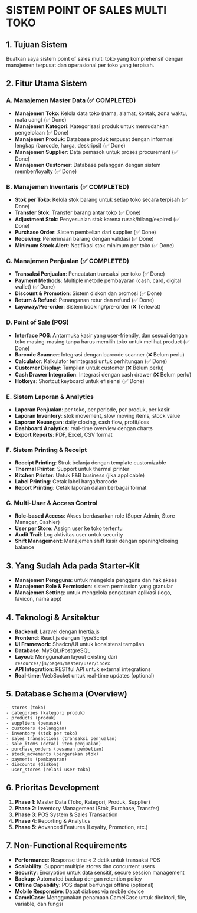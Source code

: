 # SISTEM POINT OF SALES MULTI TOKO

## 1. Tujuan Sistem
Buatkan saya sistem point of sales multi toko yang komprehensif dengan manajemen terpusat dan operasional per toko yang terpisah.

## 2. Fitur Utama Sistem

### A. Manajemen Master Data (✅ COMPLETED)
- **Manajemen Toko**: Kelola data toko (nama, alamat, kontak, zona waktu, mata uang) (✅ Done)
- **Manajemen Kategori**: Kategorisasi produk untuk memudahkan pengelolaan (✅ Done)
- **Manajemen Produk**: Database produk terpusat dengan informasi lengkap (barcode, harga, deskripsi) (✅ Done)
- **Manajemen Supplier**: Data pemasok untuk proses procurement (✅ Done)
- **Manajemen Customer**: Database pelanggan dengan sistem member/loyalty (✅ Done)

### B. Manajemen Inventaris (✅ COMPLETED)
- **Stok per Toko**: Kelola stok barang untuk setiap toko secara terpisah (✅ Done)
- **Transfer Stok**: Transfer barang antar toko (✅ Done)
- **Adjustment Stok**: Penyesuaian stok karena rusak/hilang/expired (✅ Done)
- **Purchase Order**: Sistem pembelian dari supplier (✅ Done)
- **Receiving**: Penerimaan barang dengan validasi (✅ Done)
- **Minimum Stock Alert**: Notifikasi stok minimum per toko (✅ Done)

### C. Manajemen Penjualan (✅ COMPLETED)
- **Transaksi Penjualan**: Pencatatan transaksi per toko (✅ Done)
- **Payment Methods**: Multiple metode pembayaran (cash, card, digital wallet) (✅ Done)
- **Discount & Promotion**: Sistem diskon dan promosi (✅ Done)
- **Return & Refund**: Penanganan retur dan refund (✅ Done)
- **Layaway/Pre-order**: Sistem booking/pre-order (❌ Terlewat)

### D. Point of Sale (POS)
- **Interface POS**: Antarmuka kasir yang user-friendly, dan sesuai dengan toko masing-masing tanpa harus memilih toko untuk melihat product (✅ Done)
- **Barcode Scanner**: Integrasi dengan barcode scanner (❌ Belum perlu)
- **Calculator**: Kalkulator terintegrasi untuk perhitungan (✅ Done)
- **Customer Display**: Tampilan untuk customer (❌ Belum perlu)
- **Cash Drawer Integration**: Integrasi dengan cash drawer (❌ Belum perlu)
- **Hotkeys**: Shortcut keyboard untuk efisiensi (✅ Done)

### E. Sistem Laporan & Analytics
- **Laporan Penjualan**: per toko, per periode, per produk, per kasir
- **Laporan Inventory**: stok movement, slow moving items, stock value
- **Laporan Keuangan**: daily closing, cash flow, profit/loss
- **Dashboard Analytics**: real-time overview dengan charts
- **Export Reports**: PDF, Excel, CSV format

### F. Sistem Printing & Receipt
- **Receipt Printing**: Struk belanja dengan template customizable
- **Thermal Printer**: Support untuk thermal printer
- **Kitchen Printer**: Untuk F&B business (jika applicable)
- **Label Printing**: Cetak label harga/barcode
- **Report Printing**: Cetak laporan dalam berbagai format

### G. Multi-User & Access Control
- **Role-based Access**: Akses berdasarkan role (Super Admin, Store Manager, Cashier)
- **User per Store**: Assign user ke toko tertentu
- **Audit Trail**: Log aktivitas user untuk security
- **Shift Management**: Manajemen shift kasir dengan opening/closing balance

## 3. Yang Sudah Ada pada Starter-Kit
- **Manajemen Pengguna**: untuk mengelola pengguna dan hak akses
- **Manajemen Role & Permission**: sistem permission yang granular
- **Manajemen Setting**: untuk mengelola pengaturan aplikasi (logo, favicon, nama app)

## 4. Teknologi & Arsitektur
- **Backend**: Laravel dengan Inertia.js
- **Frontend**: React.js dengan TypeScript
- **UI Framework**: Shadcn/UI untuk konsistensi tampilan
- **Database**: MySQL/PostgreSQL
- **Layout**: Menggunakan layout existing dari `resources/js/pages/master/user/index`
- **API Integration**: RESTful API untuk external integrations
- **Real-time**: WebSocket untuk real-time updates (optional)

## 5. Database Schema (Overview)
```
- stores (toko)
- categories (kategori produk)
- products (produk)
- suppliers (pemasok)
- customers (pelanggan)
- inventory (stok per toko)
- sales_transactions (transaksi penjualan)
- sale_items (detail item penjualan)
- purchase_orders (pesanan pembelian)
- stock_movements (pergerakan stok)
- payments (pembayaran)
- discounts (diskon)
- user_stores (relasi user-toko)
```

## 6. Prioritas Development
1. **Phase 1**: Master Data (Toko, Kategori, Produk, Supplier)
2. **Phase 2**: Inventory Management (Stok, Purchase, Transfer)
3. **Phase 3**: POS System & Sales Transaction
4. **Phase 4**: Reporting & Analytics
5. **Phase 5**: Advanced Features (Loyalty, Promotion, etc.)

## 7. Non-Functional Requirements
- **Performance**: Response time < 2 detik untuk transaksi POS
- **Scalability**: Support multiple stores dan concurrent users
- **Security**: Encryption untuk data sensitif, secure session management
- **Backup**: Automated backup dengan retention policy
- **Offline Capability**: POS dapat berfungsi offline (optional)
- **Mobile Responsive**: Dapat diakses via mobile device
- **CamelCase**: Menggunakan penamaan CamelCase untuk direktori, file, variable, dan fungsi